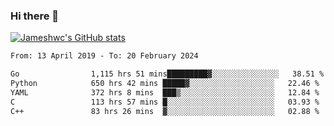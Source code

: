 ### Hi there 👋

[![Jameshwc's GitHub stats](https://github-readme-stats.vercel.app/api?username=jameshwc)](https://github.com/anuraghazra/github-readme-stats)

<!--START_SECTION:waka-->

```txt
From: 13 April 2019 - To: 20 February 2024

Go                1,115 hrs 51 mins█████████▓░░░░░░░░░░░░░░░   38.51 %
Python            650 hrs 42 mins █████▓░░░░░░░░░░░░░░░░░░░   22.46 %
YAML              372 hrs 8 mins  ███▒░░░░░░░░░░░░░░░░░░░░░   12.84 %
C                 113 hrs 57 mins █░░░░░░░░░░░░░░░░░░░░░░░░   03.93 %
C++               83 hrs 26 mins  ▓░░░░░░░░░░░░░░░░░░░░░░░░   02.88 %
```

<!--END_SECTION:waka-->